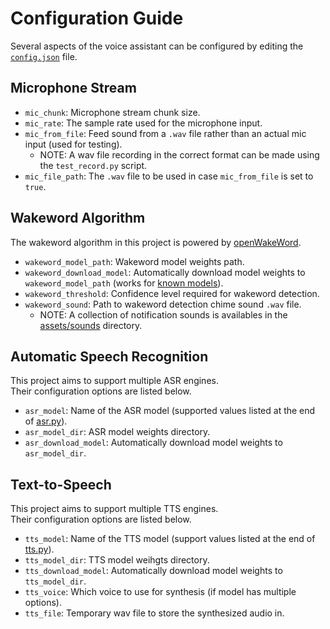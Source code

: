 # Configuration Guide

Several aspects of the voice assistant can be configured by editing the [`config.json`](./config.json) file.

## Microphone Stream

- `mic_chunk`: Microphone stream chunk size.
- `mic_rate`: The sample rate used for the microphone input.
- `mic_from_file`: Feed sound from a `.wav` file rather than an actual mic input (used for testing).
  - NOTE: A wav file recording in the correct format can be made using the `test_record.py` script.
- `mic_file_path`: The `.wav` file to be used in case `mic_from_file` is set to `true`.

## Wakeword Algorithm

The wakeword algorithm in this project is powered by [openWakeWord](https://github.com/dscripka/openWakeWord).

- `wakeword_model_path`: Wakeword model weights path.
- `wakeword_download_model`: Automatically download model weights to `wakeword_model_path` (works for [known models](https://github.com/dscripka/openWakeWord/blob/main/openwakeword/__init__.py)).
- `wakeword_threshold`: Confidence level required for wakeword detection.
- `wakeword_sound`: Path to wakeword detection chime sound `.wav` file.
  - NOTE: A collection of notification sounds is availables in the [assets/sounds](./assets/sounds/) directory.

## Automatic Speech Recognition

This project aims to support multiple ASR engines.  
Their configuration options are listed below.

- `asr_model`: Name of the ASR model (supported values listed at the end of [asr.py](./pipeline/asr.py)).
- `asr_model_dir`: ASR model weights directory.
- `asr_download_model`: Automatically download model weights to `asr_model_dir`.

## Text-to-Speech

This project aims to support multiple TTS engines.  
Their configuration options are listed below.

- `tts_model`: Name of the TTS model (support values listed at the end of [tts.py](./pipeline/tts.py)).
- `tts_model_dir`: TTS model weihgts directory.
- `tts_download_model`: Automatically download model weights to `tts_model_dir`.
- `tts_voice`: Which voice to use for synthesis (if model has multiple options).
- `tts_file`: Temporary wav file to store the synthesized audio in.
